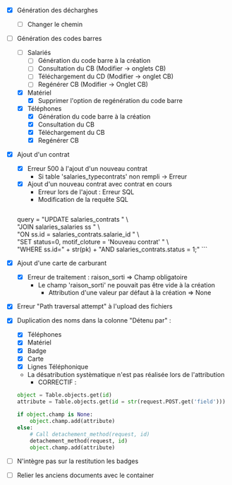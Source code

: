 - [x] Génération des décharghes
	- [ ] Changer le chemin 
- [ ] Génération des codes barres
	- [ ] Salariés
		- [ ] Génération du code barre à la création
		- [ ] Consultation du CB (Modifier -> onglets CB)
		- [ ] Téléchargement du CD (Modifier -> onglet CB)
		- [ ] Regénérer CB (Modifier -> Onglet CB)
	- [x] Matériel 
		- [x] Supprimer l'option de regénération du code barre
	- [x] Téléphones 
		- [x] Génération du code barre à la création 
		- [x] Consultation du CB
		- [x] Téléchargement du CB
		- [x] Regénérer CB
- [x] Ajout d'un contrat 
	- [x] Erreur 500 à l'ajout d'un nouveau contrat 
		- Si table 'salaries_typecontrats' non rempli -> Erreur
	- [x] Ajout d'un nouveau contrat avec contrat en cours
		- Erreur lors de l'ajout : Erreur SQL
		- Modification de la requête SQL
		```python
	query = "UPDATE salaries_contrats " \  
			"JOIN salaries_salaries ss " \  
			"ON ss.id = salaries_contrats.salarie_id " \  
			"SET status=0, motif_cloture = 'Nouveau contrat' " \  
			"WHERE ss.id=" + str(pk) + "AND salaries_contrats.status = 1;"
		```

- [x] Ajout d'une carte de carburant
	- [x] Erreur de traitement : raison_sorti => Champ obligatoire
		- Le champ 'raison_sorti' ne pouvait pas être vide à la création
			- Attribution d'une valeur par défaut à la création => None

- [x] Erreur "Path traversal attempt" à l'upload des fichiers

- [x]  Duplication des noms dans la colonne "Détenu par" : 
	- [x] Téléphones
	- [x] Matériel
	- [x] Badge
	- [x] Carte
	- [x] Lignes Téléphonique

	- La désatribution systèmatique n'est pas réalisée lors de l'attribution 
		- CORRECTIF : 
	``` python
	object = Table.objects.get(id)
	attribute = Table.objects.get(id = str(request.POST.get('field')))
	 
	if object.champ is None:
		object.champ.add(attribute)
	else:
		# Call detachement_method(request, id)
		detachement_method(request, id)
		object.champ.add(attribute)
	
    ```

- [ ] N'intègre pas sur la restitution les badges

- [ ] Relier les anciens documents avec le container